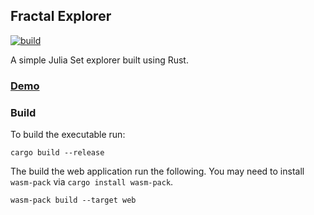 ## Fractal Explorer

[![build](https://github.com/lobis/fractal-explorer/actions/workflows/rust.yml/badge.svg)](https://github.com/lobis/fractal-explorer/actions/workflows/rust.yml)

A simple Julia Set explorer built using Rust.

### [Demo](https://lobis.github.io/fractal-explorer/)

### Build

To build the executable run:

```
cargo build --release
```

The build the web application run the following. You may need to install `wasm-pack` via `cargo install wasm-pack`.

```
wasm-pack build --target web
```
